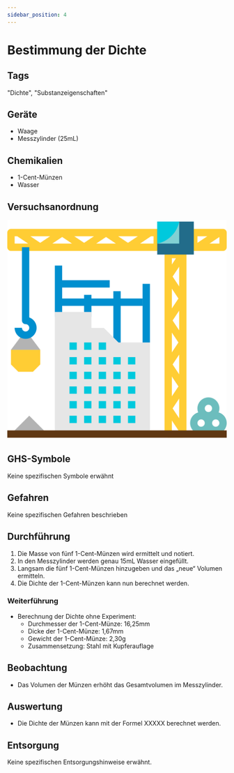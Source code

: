 ```yaml
---
sidebar_position: 4
---
```


# Bestimmung der Dichte

## Tags

"Dichte", "Substanzeigenschaften"

## Geräte

- Waage
- Messzylinder (25mL)

## Chemikalien

- 1-Cent-Münzen
- Wasser

## Versuchsanordnung

![Versuchsanordnung](../assets/img/construction.svg)

## GHS-Symbole

Keine spezifischen Symbole erwähnt

## Gefahren

Keine spezifischen Gefahren beschrieben

## Durchführung

1. Die Masse von fünf 1-Cent-Münzen wird ermittelt und notiert.
2. In den Messzylinder werden genau 15mL Wasser eingefüllt.
3. Langsam die fünf 1-Cent-Münzen hinzugeben und das „neue“ Volumen ermitteln.
4. Die Dichte der 1-Cent-Münzen kann nun berechnet werden.

### Weiterführung

- Berechnung der Dichte ohne Experiment:
  - Durchmesser der 1-Cent-Münze: 16,25mm
  - Dicke der 1-Cent-Münze: 1,67mm
  - Gewicht der 1-Cent-Münze: 2,30g
  - Zusammensetzung: Stahl mit Kupferauflage

## Beobachtung

- Das Volumen der Münzen erhöht das Gesamtvolumen im Messzylinder.

## Auswertung

- Die Dichte der Münzen kann mit der Formel XXXXX berechnet werden.

## Entsorgung

Keine spezifischen Entsorgungshinweise erwähnt.
